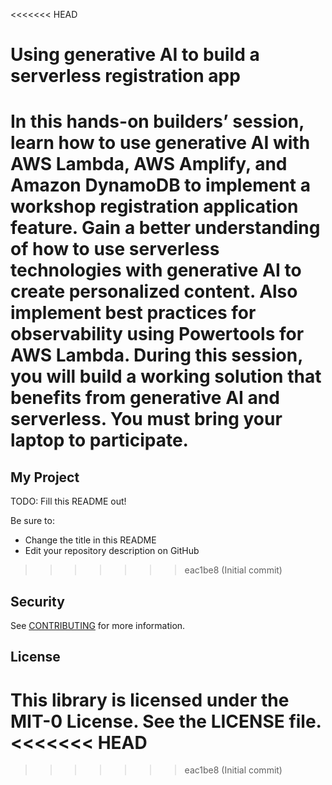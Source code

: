 <<<<<<< HEAD
# Using generative AI to build a serverless registration app

In this hands-on builders’ session, learn how to use generative AI with AWS Lambda, AWS Amplify, and Amazon DynamoDB to implement a workshop registration application feature. Gain a better understanding of how to use serverless technologies with generative AI to create personalized content. Also implement best practices for observability using Powertools for AWS Lambda. During this session, you will build a working solution that benefits from generative AI and serverless. You must bring your laptop to participate.
=======
## My Project

TODO: Fill this README out!

Be sure to:

* Change the title in this README
* Edit your repository description on GitHub
>>>>>>> eac1be8 (Initial commit)

## Security

See [CONTRIBUTING](CONTRIBUTING.md#security-issue-notifications) for more information.

## License

This library is licensed under the MIT-0 License. See the LICENSE file.
<<<<<<< HEAD
=======

>>>>>>> eac1be8 (Initial commit)
